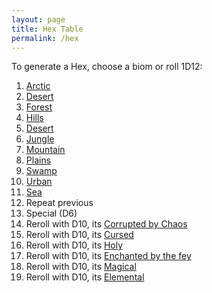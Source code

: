 ```yaml
---
layout: page
title: Hex Table
permalink: /hex
---
```


To generate a Hex, choose a biom or roll 1D12:

1. [Arctic](/list/arctic)
1. [Desert](/list/desert)
1. [Forest](/list/forest)
1. [Hills](/list/hills)
1. [Desert](/list/desert)
1. [Jungle](/list/jungle)
1. [Mountain](/list/mountain)
1. [Plains](/list/plains)
1. [Swamp](/list/swamp)
1. [Urban](/list/urban)
1. [Sea](/list/sea)
1. Repeat previous
1. Special (D6)
  1. Reroll with D10, its [Corrupted by Chaos](/list/chaos)
  1. Reroll with D10, its [Cursed](/list/cursed)
  1. Reroll with D10, its [Holy](/list/holy)
  1. Reroll with D10, its [Enchanted by the fey](/list/enchanted)
  1. Reroll with D10, its [Magical](/list/magical)
  1. Reroll with D10, its [Elemental](/list/elemental)
